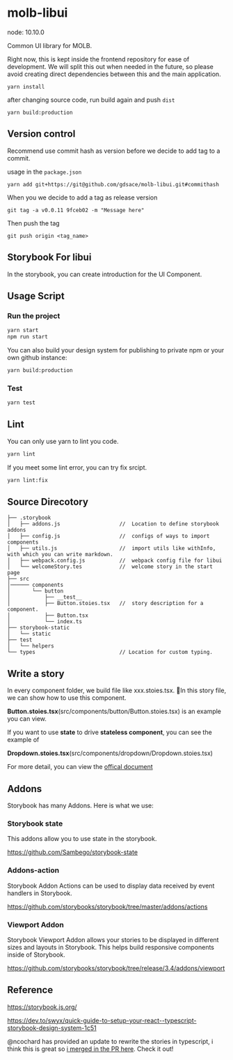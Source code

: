 
# molb-libui

node: 10.10.0

Common UI library for MOLB.

Right now, this is kept inside the frontend repository for ease of development. We will split this out when needed in the future, so please avoid creating direct dependencies between this and the main application.

```
yarn install
```

after changing source code, run build again and push `dist`
```
yarn build:production
```

## Version control

Recommend use commit hash as version before we decide to add tag to a commit.

usage in the `package.json`

```
yarn add git+https://git@github.com/gdsace/molb-libui.git#commithash
``` 

When you we decide to add a tag as release version

```
git tag -a v0.0.11 9fceb02 -m "Message here"
```

Then push the tag

```
git push origin <tag_name>
```


## Storybook For libui

In the storybook, you can create introduction for the UI Component.

## Usage Script

### Run the project

```bash
yarn start
npm run start
```

You can also build your design system for publishing to private npm or your own github instance:

```bash
yarn build:production
```

### Test

```bash
yarn test
```

## Lint

You can only use yarn to lint you code.

```bash
yarn lint
```

If you meet some lint error, you can try fix srcipt.

```bash
yarn lint:fix
```

## Source Direcotory

```
├── .storybook
│   ├── addons.js                   //  Location to define storybook addons
│   ├── config.js                   //  configs of ways to import components
│   ├── utils.js                    //  import utils like withInfo, with which you can write markdown.
│   ├── webpack.config.js           //  webpack config file for libui
│   └── welcomeStory.tes            //  welcome story in the start page
├── src
│────── components
│       └── button
│           ├── __test__
│           ├── Button.stoies.tsx   //  story description for a component.
│           ├── Button.tsx
│           └── index.ts
├── storybook-static
│   └── static
├── test
│   └── helpers
└── types                           // Location for custom typing.
```

## Write a story

In every component folder, we build file like xxx.stoies.tsx. In this story file, we can show how to use this component.

**Button.stoies.tsx**(src/components/button/Button.stoies.tsx) is an example you can view.

If you want to use **state** to drive **stateless component**, you can see the example of

**Dropdown.stoies.tsx**(src/components/dropdown/Dropdown.stoies.tsx)

For more detail, you can view the [offical document](https://storybook.js.org/basics/guide-react/)

## Addons

Storybook has many Addons. Here is what we use:

### Storybook state

This addons allow you to use state in the storybook.

https://github.com/Sambego/storybook-state

### Addons-action

Storybook Addon Actions can be used to display data received by event handlers in Storybook.

https://github.com/storybooks/storybook/tree/master/addons/actions

### Viewport Addon

Storybook Viewport Addon allows your stories to be displayed in different sizes and layouts in Storybook. This helps build responsive components inside of Storybook.

https://github.com/storybooks/storybook/tree/release/3.4/addons/viewport

## Reference

https://storybook.js.org/

https://dev.to/swyx/quick-guide-to-setup-your-react--typescript-storybook-design-system-1c51

@ncochard has provided an update to rewrite the stories in typescript, i think this is great so [i merged in the PR here](https://github.com/sw-yx/react-typescript-storybook-starter/pull/1). Check it out!
